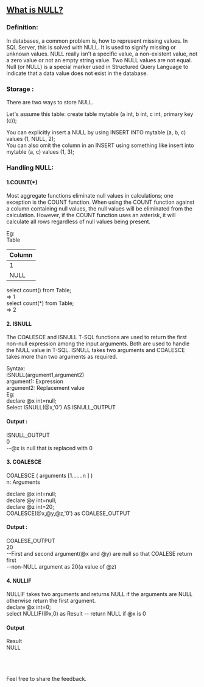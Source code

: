 ## [What is NULL?](https://prayuja-teli.github.io/Blog/Null)     

### Definition:<br/>

In databases, a common problem is, how to represent missing values. In SQL Server, this is solved with NULL. It is used to signify missing or unknown values. NULL really isn’t a specific value, a non-existent value, not a zero value or not an empty string value. Two NULL values are not equal. Null (or NULL) is a special marker used in Structured Query Language to indicate that a data value does not exist in the database. <br/>


### Storage :<br/>

There are two ways to store NULL.<br/>

Let's assume this table: create table mytable (a int, b int, c int, primary key (c));<br/>

You can explicitly insert a NULL by using INSERT INTO mytable (a, b, c) values (1, NULL, 2);<br/>
You can also omit the column in an INSERT using something like insert into mytable (a, c) values (1, 3);<br/>

### Handling NULL:<br/>

#### 1.COUNT(*)<br/>
Most aggregate functions eliminate null values in calculations; one exception is the COUNT function. When using the COUNT function against a column containing null values, the null values will be eliminated from the calculation. However, if the COUNT function uses an asterisk, it will calculate all rows regardless of null values being present.<br/>

Eg:<br/>
Table<br/>

| Column       | 
| :------------- | 
| 1 |
| NULL | 


select count() from Table;<br/>
=> 1<br/>
select count(*) from Table;<br/>
=> 2<br/>

#### 2. ISNULL<br/>

The COALESCE and ISNULL T-SQL functions are used to return the first non-null expression among the input arguments. Both are used to handle the NULL value in T-SQL. ISNULL takes two arguments and COALESCE takes more than two arguments as required.<br/>

Syntax: <br/>
ISNULL(argument1,argument2)<br/>
argument1: Expression<br/>
argument2: Replacement value<br/>
Eg:<br/>
declare @x int=null;<br/>
 Select ISNULL(@x,'0') AS ISNULL_OUTPUT<br/>
 
#### Output : <br/>
   ISNULL_OUTPUT<br/>
       0<br/>
 --@x is null that is replaced with 0<br/>

#### 3. COALESCE<br/>
COALESCE ( arguments [1.......n ] )<br/>
n: Arguments<br/>

 declare @x int=null;<br/>
 declare @y int=null;<br/>
 declare @z int=20;<br/>
 COALESCE(@x,@y,@z,'0') as COALESE_OUTPUT<br/>
 
 #### Output : <br/>
   COALESE_OUTPUT<br/>
       20<br/>
 --First and second argument(@x and @y) are null so that COALESE return first<br/>
 --non-NULL argument as 20(a value of @z)<br/>

#### 4. NULLIF<br/>
NULLIF takes two arguments and returns NULL if the arguments are NULL otherwise return the first argument.<br/>
declare @x int=0;<br/>
select NULLIF(@x,0) as Result -- return NULL if @x is 0<br/>

#### Output<br/>
Result<br/>
NULL<br/>
<br/><br/><br/>

Feel free to share the feedback.
